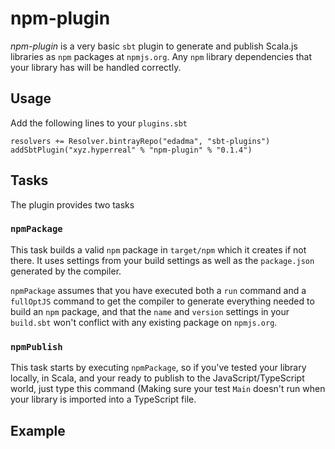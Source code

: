 npm-plugin
==========

*npm-plugin* is a very basic `sbt` plugin to generate and publish Scala.js libraries as `npm` packages at `npmjs.org`. Any `npm` library dependencies that your library has will be handled correctly.

Usage
-----

Add the following lines to your `plugins.sbt`

    resolvers += Resolver.bintrayRepo("edadma", "sbt-plugins")
    addSbtPlugin("xyz.hyperreal" % "npm-plugin" % "0.1.4")
    
Tasks
-----

The plugin provides two tasks

### `npmPackage`

This task builds a valid `npm` package in `target/npm` which it creates if not there. It uses settings from your build settings as well as the `package.json` generated by the compiler.

`npmPackage` assumes that you have executed both a `run` command and a `fullOptJS` command to get the compiler to generate everything needed to build an `npm` package, and that the `name` and `version` settings in your `build.sbt` won't conflict with any existing package on `npmjs.org`.


### `npmPublish`

This task starts by executing `npmPackage`, so if you've tested your library locally, in Scala, and your ready to publish to the JavaScript/TypeScript world, just type this command (Making sure your test `Main` doesn't run when your library is imported into a TypeScript file.

Example
-------